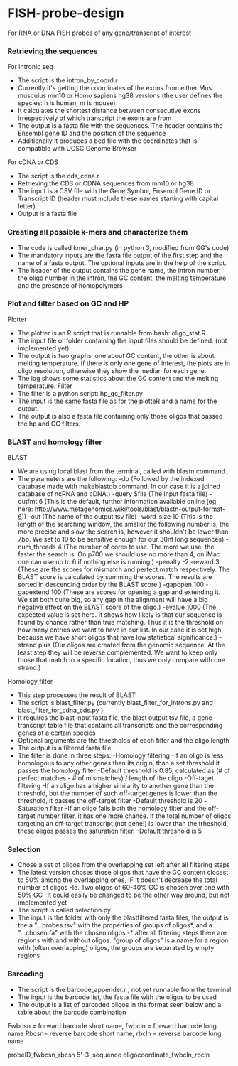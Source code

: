 # FISH-probe-design
For RNA or DNA FISH probes of any gene/transcript of interest


### Retrieving the sequences
For intronic seq
- The script is the intron_by_coord.r
- Currently it's getting the coordinates of the exons from either Mus musculus mm10 or Homo sapiens hg38 versions (the user defines the species: h is human, m is mouse)
- It calculates the shortest distance between consecutive exons irrespectively of which transcript the exons are from
- The output is a fasta file with the sequences. The header contains the Ensembl gene ID and the position of the sequence
- Additionally it produces a bed file with the coordinates that is compatible with UCSC Genome Browser
	
For cDNA or CDS
- The script is the cds_cdna.r
- Retrieving the CDS or CDNA sequences from mm10 or hg38
- The input is a CSV file with the Gene Symbol, Ensembl Gene ID or Transcript ID (header must include these names starting with capital letter)
- Output is a fasta file

### Creating all possible k-mers and characterize them
- The code is called kmer_char.py (in python 3, modified from GG's code)
- The mandatory inputs are the fasta file output of the first step and the name of a fasta output. The optional inputs are in the help of the script.
- The header of the output contains the gene name, the intron number, the oligo number in the intron, the GC content, the melting temperature and the presence of homopolymers


### Plot and filter based on GC and HP
Plotter
- The plotter is an R script that is runnable from bash: oligo_stat.R
- The input file or folder containing the input files should be defined. (not implemented yet)
- The output is two graphs: one about GC content, the other is about melting temperature. If there is only one gene of interest, the plots are in oligo resolution, otherwise they show the median for each gene.
- The log shows some statistics about the GC content and the melting temperature.
Filter
- The filter is a python script: hp_gc_filter.py
- The input is the same fasta file as for the plotteR and a name for the output.
- The output is also a fasta file containing only those oligos that passed the hp and GC filters.

### BLAST and homology filter
BLAST
- We are using local blast from the terminal, called with blastn command.
- The parameters are the following:
	-db (Followed by the indexed database made with makeblastdb command. In our case it is a joined database of ncRNA and cDNA.)
	-query $file (The input fasta file)
	-outfmt 6 (This is the default, further information available online (eg here: http://www.metagenomics.wiki/tools/blast/blastn-output-format-6))
	-out (The name of the output tsv file)
	-word_size 10 (This is the length of the searching window, the smaller the following number is, the more precise and slow the search is, however it shouldn't be lower than 7bp. We set to 10 to be sensitive enough for our 30nt long sequences)
	-num_threads 4 (The number of cores to use. The more we use, the faster the search is. On p700 we should use no more than 4, on iMac one can use up to 6 if nothing else is running.)
	-penalty -2 -reward 3 (These are the scores for mismatch and perfect match respectively. The BLAST score is calculated by summing the scores. The results are sorted in descending order by the BLAST score.)
	-gapopen 100 -gapextend 100 (These are scores for opening a gap and extending it. We set both quite big, so any gap in the alignment will have a big negative effect on the BLAST score of the oligo.)
	-evalue 1000 (The expected value is set here. It shows how likely is that our sequence is found by chance rather than true matching. Thus it is the threshold on how many entries we want to have in our list. In our case it is set high, because we have short oligos that have low statistical significance.)
	-strand plus (Our oligos are created from the genomic sequence. At the least step they will be reverse complemented. We want to keep only those that match to a specific location, thus we only compare with one strand.)
		
Homology filter
- This step processes the result of BLAST
- The script is blast_filter.py (currently blast_filter_for_introns.py and blast_filter_for_cdna_cds.py )
- It requires the blast input fasta file, the blast output tsv file, a gene-transcript table file that contains all transcripts and the corresponding genes of a certain species
- Optional arguments are the thresholds of each filter and the oligo length
- The output is a filtered fasta file
- The filter is done in three steps:
	-Homology filtering
		-If an oligo is less homologous to any other genes than its origin, than a set threshold it passes the homology filter
		-Default threshold is 0.85, calculated as (# of perfect matches - # of mismatches) / length of the oligo
	-Off-taget filtering
		-If an oligo has a higher similarity to another gene than the threshold, but the number of such off-target genes is lower than the threshold, it passes the off-target filter
		-Default threshold is 20
	-Saturation filter
		-If an oligo fails both the homology filter and the off-target number filter, it has one more chance. If the total number of oligos targeting an off-target transcript (not gene!) is lower than the trheshold, these oligos passes the saturation filter.
		-Default threshold is 5

### Selection
- Chose a set of oligos from the overlapping set left after all filtering steps
- The latest version choses those oligos that have the GC content closest to 50% among the overlapping ones, IF it doesn't decrease the total number of oligos
	-Ie. Two oligos of 60-40% GC is chosen over one with 50% GC
	-It could easily be changed to be the other way around, but not implemented yet
- The script is called selection.py
- The input is the folder with only the blastfiltered fasta files, the output is the a "...probes.tsv"  with the properties of groups of oligos*, and a "...chosen.fa" with the chosen oligos
	-* after all filtering steps there are regions with and without oligos. "group of oligos" is a name for a region with (often overlapping) oligos, the groups are separated by empty regions

### Barcoding
- The script is the barcode_appender.r , not yet runnable from the terminal
- The input is the barcode list, the fasta file with the oligos to be used
- The output is a list of barcoded oligos in the format seen below and a table about the barcode combination
	
Fwbcsn = forward barcode short name, fwbcln = forward barcode long name
Rbcsn= reverse barcode short name, rbcln = reverse barcode long name
	
probeID_fwbcsn_rbcsn <tab> 5'-3' sequence <tab> oligocoordinate_fwbcln_rbcln



